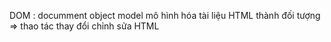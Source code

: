 DOM : documment object model 
mô hình hóa tài liệu HTML thành đối tượng => thao tác thay đổi chỉnh sửa HTML 
